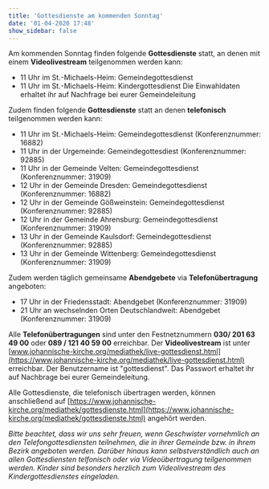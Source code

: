 ```yaml
---
title: 'Gottesdienste am kommenden Sonntag'
date: '01-04-2020 17:48'
show_sidebar: false
---
```


Am kommenden Sonntag finden folgende **Gottesdienste** statt, an denen mit einem **Videolivestream** teilgenommen werden kann:
* 11 Uhr im St.-Michaels-Heim: Gemeindegottesdienst
* 11 Uhr im St.-Michaels-Heim: Kindergottesdienst
Die Einwahldaten erhaltet ihr auf Nachfrage bei eurer Gemeindeleitung

Zudem finden folgende **Gottesdienste** statt an denen **telefonisch** teilgenommen werden kann:
* 11 Uhr im St.-Michaels-Heim: Gemeindegottesdienst (Konferenznummer: 16882)
* 11 Uhr in der Urgemeinde: Gemeindegottesdiest (Konferenznummer: 92885)
* 11 Uhr in der Gemeinde Velten: Gemeindegottesdienst (Konferenznummer: 31909)
* 12 Uhr in der Gemeinde Dresden: Gemeindegottesdienst (Konferenznummer: 16882)
* 12 Uhr in der Gemeinde Gößweinstein: Gemeindegottesdienst (Konferenznummer: 92885)
* 12 Uhr in der Gemeinde Ahrensburg: Gemeindegottesdienst (Konferenznummer: 31909)
* 13 Uhr in der Gemeinde Kaulsdorf: Gemeindegottesdienst (Konferenznummer: 92885)
* 13 Uhr in der Gemeinde Wittenberg: Gemeindegottesdienst (Konferenznummer: 31909)

Zudem werden täglich gemeinsame **Abendgebete** via **Telefonübertragung** angeboten:
* 17 Uhr in der Friedensstadt: Abendgebet (Konferenznummer: 31909)
* 21 Uhr an wechselnden Orten Deutschlandweit: Abendgebet (Konferenznummer: 31909)

Alle **Telefonübertragungen** sind unter den Festnetznummern **030/ 201 63 49 00** oder **089 / 121 40 59 00** erreichbar.
Der **Videolivestream** ist unter [www.johannische-kirche.org/mediathek/live-gottesdienst.html](https://www.johannische-kirche.org/mediathek/live-gottesdienst.html) erreichbar. Der Benutzername ist "gottesdienst". Das Passwort erhaltet ihr auf Nachbrage bei eurer Gemeindeleitung.

Alle Gottesdienste, die telefonisch übertragen werden, können anschließend auf [https://www.johannische-kirche.org/mediathek/gottesdienste.html](https://www.johannische-kirche.org/mediathek/gottesdienste.html) angehört werden.

_Bitte beachtet, dass wir uns sehr freuen, wenn Geschwister vornehmlich an den Telefongottesdiensten teilnehmen, die in ihrer Gemeinde bzw. in ihrem Bezirk angeboten werden. Darüber hinaus kann selbstverständlich auch an allen Gottesdiensten telfonisch oder via Videoübertragung teilgenommen werden. Kinder sind besonders herzlich zum Videolivestream des Kindergottesdienstes eingeladen._
